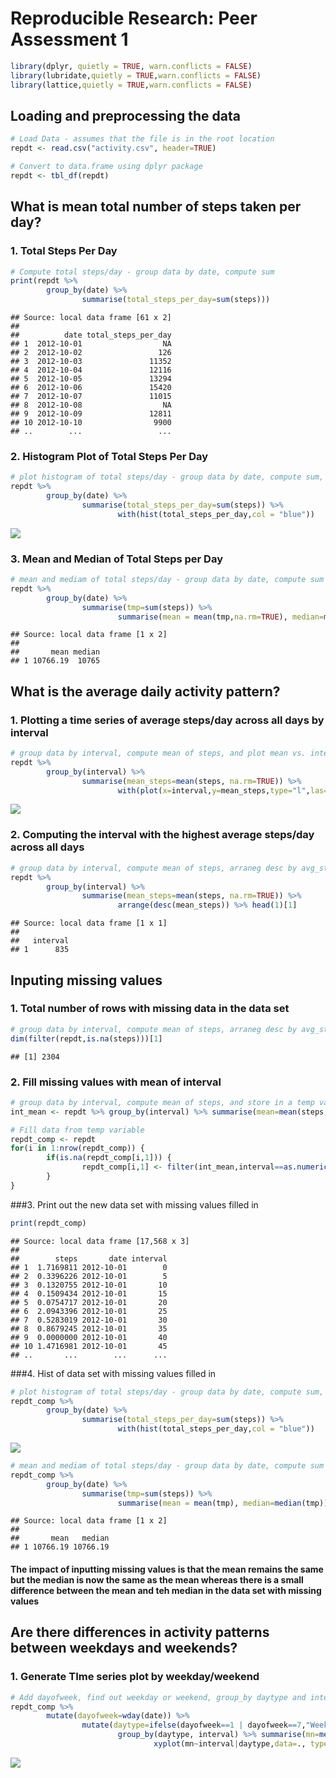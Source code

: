 # Reproducible Research: Peer Assessment 1


```r
library(dplyr, quietly = TRUE, warn.conflicts = FALSE)
library(lubridate,quietly = TRUE,warn.conflicts = FALSE)
library(lattice,quietly = TRUE,warn.conflicts = FALSE)
```

## Loading and preprocessing the data

```r
# Load Data - assumes that the file is in the root location
repdt <- read.csv("activity.csv", header=TRUE)

# Convert to data.frame using dplyr package
repdt <- tbl_df(repdt)
```


## What is mean total number of steps taken per day?
### 1. Total Steps Per Day

```r
# Compute total steps/day - group data by date, compute sum
print(repdt %>% 
        group_by(date) %>% 
                summarise(total_steps_per_day=sum(steps)))
```

```
## Source: local data frame [61 x 2]
## 
##          date total_steps_per_day
## 1  2012-10-01                  NA
## 2  2012-10-02                 126
## 3  2012-10-03               11352
## 4  2012-10-04               12116
## 5  2012-10-05               13294
## 6  2012-10-06               15420
## 7  2012-10-07               11015
## 8  2012-10-08                  NA
## 9  2012-10-09               12811
## 10 2012-10-10                9900
## ..        ...                 ...
```

### 2. Histogram Plot of Total Steps Per Day

```r
# plot histogram of total steps/day - group data by date, compute sum, plot
repdt %>% 
        group_by(date) %>% 
                summarise(total_steps_per_day=sum(steps)) %>% 
                        with(hist(total_steps_per_day,col = "blue"))
```

![](PA1_template_files/figure-html/HistPlot_TotalSteps-1.png) 

### 3. Mean and Median of Total Steps per Day

```r
# mean and mediam of total steps/day - group data by date, compute sum --> comp mean/med of sum
repdt %>% 
        group_by(date) %>% 
                summarise(tmp=sum(steps)) %>%
                        summarise(mean = mean(tmp,na.rm=TRUE), median=median(tmp,na.rm=TRUE))
```

```
## Source: local data frame [1 x 2]
## 
##       mean median
## 1 10766.19  10765
```


## What is the average daily activity pattern?
### 1. Plotting a time series of average steps/day across all days by interval

```r
# group data by interval, compute mean of steps, and plot mean vs. interval
repdt %>% 
        group_by(interval) %>% 
                summarise(mean_steps=mean(steps, na.rm=TRUE)) %>%
                        with(plot(x=interval,y=mean_steps,type="l",las=2,main="Avg Steps/Day by Interval", xlab="Interval", ylab="Average Steps/Day (All Days)"))
```

![](PA1_template_files/figure-html/DailyActivityPattern-1.png) 

### 2. Computing the interval with the highest average steps/day across all days

```r
# group data by interval, compute mean of steps, arraneg desc by avg_steps and head(1)[1]
repdt %>% 
        group_by(interval) %>% 
                summarise(mean_steps=mean(steps, na.rm=TRUE)) %>%
                        arrange(desc(mean_steps)) %>% head(1)[1]
```

```
## Source: local data frame [1 x 1]
## 
##   interval
## 1      835
```



## Inputing missing values
### 1. Total number of rows with missing data in the data set

```r
# group data by interval, compute mean of steps, arraneg desc by avg_steps and head(1)[1]
dim(filter(repdt,is.na(steps)))[1]
```

```
## [1] 2304
```

### 2. Fill missing values with mean of interval

```r
# group data by interval, compute mean of steps, and store in a temp variable
int_mean <- repdt %>% group_by(interval) %>% summarise(mean=mean(steps,na.rm=TRUE))

# Fill data from temp variable
repdt_comp <- repdt
for(i in 1:nrow(repdt_comp)) {
        if(is.na(repdt_comp[i,1])) {
                repdt_comp[i,1] <- filter(int_mean,interval==as.numeric(repdt_comp[i,3]))[2]
        }       
}
```

###3. Print out the new data set with missing values filled in

```r
print(repdt_comp)
```

```
## Source: local data frame [17,568 x 3]
## 
##        steps       date interval
## 1  1.7169811 2012-10-01        0
## 2  0.3396226 2012-10-01        5
## 3  0.1320755 2012-10-01       10
## 4  0.1509434 2012-10-01       15
## 5  0.0754717 2012-10-01       20
## 6  2.0943396 2012-10-01       25
## 7  0.5283019 2012-10-01       30
## 8  0.8679245 2012-10-01       35
## 9  0.0000000 2012-10-01       40
## 10 1.4716981 2012-10-01       45
## ..       ...        ...      ...
```

###4. Hist of data set with missing values filled in

```r
# plot histogram of total steps/day - group data by date, compute sum, plot
repdt_comp %>% 
        group_by(date) %>% 
                summarise(total_steps_per_day=sum(steps)) %>% 
                        with(hist(total_steps_per_day,col = "blue"))
```

![](PA1_template_files/figure-html/HistPlot-CompDataSet-1.png) 

```r
# mean and mediam of total steps/day - group data by date, compute sum --> comp mean/med of sum
repdt_comp %>% 
        group_by(date) %>% 
                summarise(tmp=sum(steps)) %>%
                        summarise(mean = mean(tmp), median=median(tmp))
```

```
## Source: local data frame [1 x 2]
## 
##       mean   median
## 1 10766.19 10766.19
```
#### The impact of inputting missing values is that the mean remains the same but the median is now the same as the mean whereas there is a small difference between the mean and teh median in the data set with missing values

## Are there differences in activity patterns between weekdays and weekends?
### 1. Generate TIme series plot by weekday/weekend

```r
# Add dayofweek, find out weekday or weekend, group_by daytype and interval and then plot
repdt_comp %>%
        mutate(dayofweek=wday(date)) %>%
                mutate(daytype=ifelse(dayofweek==1 | dayofweek==7,"Weekend","weekday")) %>%
                        group_by(daytype, interval) %>% summarise(mn=mean(steps)) %>%
                                xyplot(mn~interval|daytype,data=., type="l", ylab="Average Steps/Day", main="Average Steps/Day For Weekday & WeekEnd")
```

![](PA1_template_files/figure-html/SummaryByWDayEnd-1.png) 
